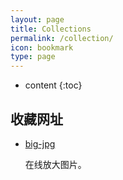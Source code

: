 ```yaml
---
layout: page
title: Collections
permalink: /collection/
icon: bookmark
type: page
---
```


* content
{:toc}

## 收藏网址

* [big-jpg](https://bigjpg.com/)

    在线放大图片。

